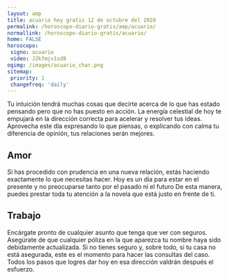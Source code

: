 ```yaml
---
layout: amp
title: acuario hoy gratis 12 de octubre del 2020 
permalink: /horoscopo-diario-gratis/amp/acuario/
normallink: /horoscopo-diario-gratis/acuario/
home: FALSE
horoscopo:
 signo: acuario
 video: JZkfmjv1sd8
ogimg: /images/acuario_char.png
sitemap:
 priority: 1
 changefreq: 'daily'
---
```



Tu intuición tendrá muchas cosas que decirte acerca de lo que has estado pensando pero que no has puesto en acción. La energía celestial de hoy te empujará en la dirección correcta para acelerar y resolver tus ideas. Aprovecha este día expresando lo que piensas, o explicando con calma tu diferencia de opinión, tus relaciones serán mejores.

## Amor

Si has procedido con prudencia en una nueva relación, estás haciendo exactamente lo que necesitas hacer. Hoy es un día para estar en el presente y no preocuparse tanto por el pasado ni el futuro De esta manera, puedes prestar toda tu atención a la novela que está justo en frente de ti.

## Trabajo

Encárgate pronto de cualquier asunto que tenga que ver con seguros. Asegúrate de que cualquier póliza en la que aparezca tu nombre haya sido debidamente actualizada. Si no tienes seguro y, sobre todo, si tu casa no está asegurada, este es el momento para hacer las consultas del caso. Todos los pasos que logres dar hoy en esa dirección valdrán después el esfuerzo.